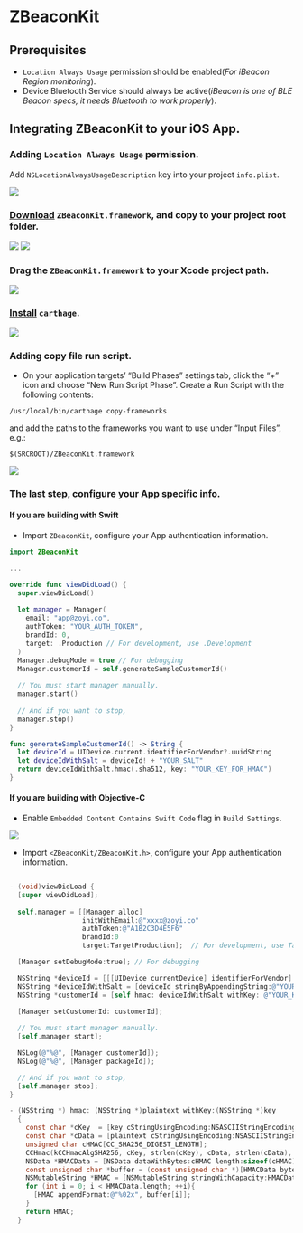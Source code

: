 # ZBeaconKit

## Prerequisites

- `Location Always Usage` permission should be enabled(*For iBeacon Region monitoring*).
- Device Bluetooth Service should always be active(*iBeacon is one of BLE Beacon specs, it needs Bluetooth to work properly*).

## Integrating ZBeaconKit to your iOS App.

### Adding `Location Always Usage` permission.

Add `NSLocationAlwaysUsageDescription` key into your project `info.plist`.

![](http://s3.ap-northeast-2.amazonaws.com/zoyi-github-assets/wiki/ZBeacon/add-location-always-usage-permission.png)

### [Download](http://wifi-zoyi-jp.s3.amazonaws.com/wudi/ZBeaconKit.framework.zip) `ZBeaconKit.framework`, and copy to your project root folder.

![](http://s3.ap-northeast-2.amazonaws.com/zoyi-github-assets/wiki/ZBeacon/download-zbeaconkit-framework.png)
![](https://s3.ap-northeast-2.amazonaws.com/zoyi-github-assets/wiki/ZBeacon/locate-file-in-project-root.png)

### Drag the `ZBeaconKit.framework` to your Xcode project path.

![](https://s3.ap-northeast-2.amazonaws.com/zoyi-github-assets/wiki/ZBeacon/drag-and-drop-to-xcode-project-path.png)

### [Install](https://github.com/Carthage/Carthage/releases) `carthage`.

![](http://s3.ap-northeast-2.amazonaws.com/zoyi-github-assets/wiki/ZBeacon/install-carthage.png)

### Adding copy file run script.

- On your application targets’ “Build Phases” settings tab, click the “+” icon and choose “New Run Script Phase”. Create a Run Script with the following contents:
```
/usr/local/bin/carthage copy-frameworks
```
and add the paths to the frameworks you want to use under “Input Files”, e.g.:
```
$(SRCROOT)/ZBeaconKit.framework
```

![](http://s3.ap-northeast-2.amazonaws.com/zoyi-github-assets/wiki/ZBeacon/add-copy-file-run-script.png)

### The last step, configure your App specific info.

#### If you are building with Swift
- Import `ZBeaconKit`, configure your App authentication information.

```swift
import ZBeaconKit

...

override func viewDidLoad() {
  super.viewDidLoad()
  
  let manager = Manager(
    email: "app@zoyi.co",
    authToken: "YOUR_AUTH_TOKEN",
    brandId: 0,
    target: .Production // For development, use .Development
  )
  Manager.debugMode = true // For debugging
  Manager.customerId = self.generateSampleCustomerId()
  
  // You must start manager manually.
  manager.start()
  
  // And if you want to stop,
  manager.stop()
}

func generateSampleCustomerId() -> String {
  let deviceId = UIDevice.current.identifierForVendor?.uuidString
  let deviceIdWithSalt = deviceId! + "YOUR_SALT"
  return deviceIdWithSalt.hmac(.sha512, key: "YOUR_KEY_FOR_HMAC")
}

```

#### If you are building with Objective-C

- Enable `Embedded Content Contains Swift Code` flag in `Build Settings`.

![](https://s3.ap-northeast-2.amazonaws.com/zoyi-github-assets/wiki/ZBeacon/enable-embedded-content-contains-swift-code.png)

- Import `<ZBeaconKit/ZBeaconKit.h>`, configure your App authentication information.

```objective-c

- (void)viewDidLoad {
  [super viewDidLoad];
  
  self.manager = [[Manager alloc]
                  initWithEmail:@"xxxx@zoyi.co"
                  authToken:@"A1B2C3D4E5F6"
                  brandId:0
                  target:TargetProduction];  // For development, use TargetDevelopment

  [Manager setDebugMode:true]; // For debugging

  NSString *deviceId = [[[UIDevice currentDevice] identifierForVendor] UUIDString];
  NSString *deviceIdWithSalt = [deviceId stringByAppendingString:@"YOUR_SALT"];
  NSString *customerId = [self hmac: deviceIdWithSalt withKey: @"YOUR_KEY_FOR_HMAC"];

  [Manager setCustomerId: customerId];
  
  // You must start manager manually.
  [self.manager start];

  NSLog(@"%@", [Manager customerId]);
  NSLog(@"%@", [Manager packageId]);

  // And if you want to stop,
  [self.manager stop];
}

- (NSString *) hmac: (NSString *)plaintext withKey:(NSString *)key
  {
    const char *cKey  = [key cStringUsingEncoding:NSASCIIStringEncoding];
    const char *cData = [plaintext cStringUsingEncoding:NSASCIIStringEncoding];
    unsigned char cHMAC[CC_SHA256_DIGEST_LENGTH];
    CCHmac(kCCHmacAlgSHA256, cKey, strlen(cKey), cData, strlen(cData), cHMAC);
    NSData *HMACData = [NSData dataWithBytes:cHMAC length:sizeof(cHMAC)];
    const unsigned char *buffer = (const unsigned char *)[HMACData bytes];
    NSMutableString *HMAC = [NSMutableString stringWithCapacity:HMACData.length * 2];
    for (int i = 0; i < HMACData.length; ++i){
      [HMAC appendFormat:@"%02x", buffer[i]];
    }
    return HMAC;
  }

```
